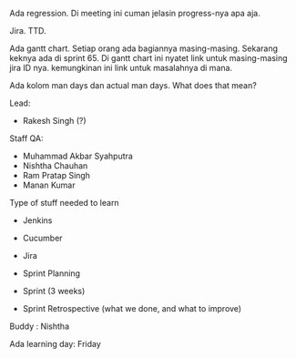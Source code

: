 Ada regression. Di meeting ini cuman jelasin progress-nya apa aja.

Jira. TTD. 

Ada gantt chart. Setiap orang ada bagiannya masing-masing. Sekarang keknya ada di sprint 65. Di gantt chart ini nyatet link untuk masing-masing jira ID nya. kemungkinan ini link untuk masalahnya di mana.

Ada kolom man days dan actual man days. What does that mean? 

Lead:
- Rakesh Singh (?)

Staff QA:
- Muhammad Akbar Syahputra
- Nishtha Chauhan
- Ram Pratap Singh
- Manan Kumar

Type of stuff needed to learn
- Jenkins
- Cucumber
- Jira


- Sprint Planning
- Sprint (3 weeks)
- Sprint Retrospective (what we done, and what to improve)

Buddy : Nishtha

Ada learning day: Friday

